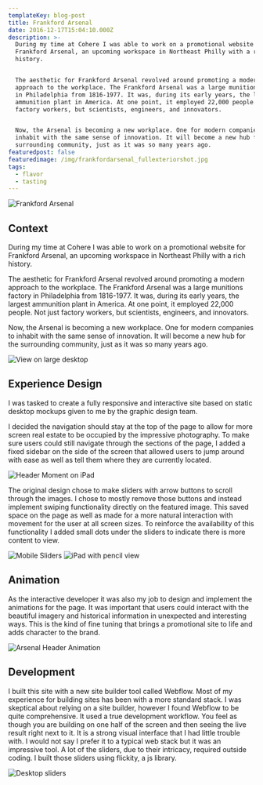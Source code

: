 ```yaml
---
templateKey: blog-post
title: Frankford Arsenal
date: 2016-12-17T15:04:10.000Z
description: >-
  During my time at Cohere I was able to work on a promotional website for
  Frankford Arsenal, an upcoming workspace in Northeast Philly with a rich
  history.


  The aesthetic for Frankford Arsenal revolved around promoting a modern
  approach to the workplace. The Frankford Arsenal was a large munitions factory
  in Philadelphia from 1816-1977. It was, during its early years, the largest
  ammunition plant in America. At one point, it employed 22,000 people. Not just
  factory workers, but scientists, engineers, and innovators.


  Now, the Arsenal is becoming a new workplace. One for modern companies to
  inhabit with the same sense of innovation. It will become a new hub for the
  surrounding community, just as it was so many years ago.
featuredpost: false
featuredimage: /img/frankfordarsenal_fullexteriorshot.jpg
tags:
  - flavor
  - tasting
---
```

<div>

![Frankford Arsenal](//a.storyblok.com/f/52110/1000x568/96ccc7a900/frankfordarsenal_fullexteriorshot.jpg)
</div>

## Context

During my time at Cohere I was able to work on a promotional website for Frankford Arsenal, an upcoming workspace in Northeast Philly with a rich history.

The aesthetic for Frankford Arsenal revolved around promoting a modern approach to the workplace. The Frankford Arsenal was a large munitions factory in Philadelphia from 1816-1977. It was, during its early years, the largest ammunition plant in America. At one point, it employed 22,000 people. Not just factory workers, but scientists, engineers, and innovators. 

Now, the Arsenal is becoming a new workplace. One for modern companies to inhabit with the same sense of innovation. It will become a new hub for the surrounding community, just as it was so many years ago. 

<div>

![View on large desktop](//a.storyblok.com/f/52110/1920x1080/838932e21b/brendanrusso_frankfordarsenal_mac.jpg)
</div>

## Experience Design

I was tasked to create a fully responsive and interactive site based on static desktop mockups given to me by the graphic design team.

I decided the navigation should stay at the top of the page to allow for more screen real estate to be occupied by the impressive photography. To make sure users could still navigate through the sections of the page, I added a fixed sidebar on the side of the screen that allowed users to jump around with ease as well as tell them where they are currently located.

<div>

![Header Moment on iPad](//a.storyblok.com/f/52110/1920x1080/7fa225b229/brendanrusso_frankfordarsenal_ipad.jpg)
</div>

The original design chose to make sliders with arrow buttons to scroll through the images. I chose to mostly remove those buttons and instead implement swiping functionality directly on the featured image. This saved space on the page as well as made for a more natural interaction with movement for the user at all screen sizes. To reinforce the availability of this functionality I added small dots under the sliders to indicate there is more content to view.

<div>

![Mobile Sliders](//a.storyblok.com/f/52110/1920x1080/2914689650/brendanrusso_frankfordarsenal_mobilesliders.jpg)
![iPad with pencil view](//a.storyblok.com/f/52110/1920x1080/a1c37a1a3d/brendanrusso_frankfordarsenal_ipadslider.jpg)
</div>

## Animation

As the interactive developer it was also my job to design and implement the animations for the page. It was important that users could interact with the beautiful imagery and historical information in unexpected and interesting ways. This is the kind of fine tuning that brings a promotional site to life and adds character to the brand.

<div>

![Arsenal Header Animation](//a.storyblok.com/f/52110/960x540/775f62d628/brendanrusso_arsenal_headeranimation.gif)
</div>

## Development

I built this site with a new site builder tool called Webflow. Most of my experience for building sites has been with a more standard stack. I was skeptical about relying on a site builder, however I found Webflow to be quite comprehensive. It used a true development workflow. You feel as though you are building on one half of the screen and then seeing the live result right next to it. It is a strong visual interface that I had little trouble with. I would not say I prefer it to a typical web stack but it was an impressive tool. A lot of the sliders, due to their intricacy, required outside coding. I built those sliders using flickity, a js library.

<div>

![Desktop sliders](//a.storyblok.com/f/52110/1920x1080/85143802f8/brendanrusso_frankfordarsenal_desktopslider.jpg)
</div>
